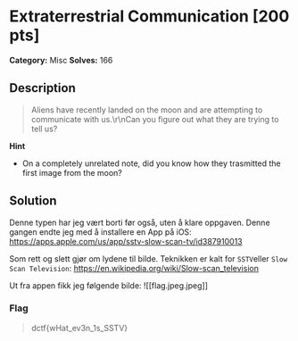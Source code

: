 # Extraterrestrial Communication [200 pts]

**Category:** Misc
**Solves:** 166

## Description
>Aliens have recently landed on the moon and are attempting to communicate with us.\r\nCan you figure out what they are trying to tell us?

**Hint**
* On a completely unrelated note, did you know how they trasmitted the first image from the moon?

## Solution
Denne typen har jeg vært borti før også, uten å klare oppgaven. Denne gangen endte jeg med å installere en App på iOS:
https://apps.apple.com/us/app/sstv-slow-scan-tv/id387910013

Som rett og slett gjør om lydene til bilde. Teknikken er kalt for `SSTV`eller `Slow Scan Television`:
https://en.wikipedia.org/wiki/Slow-scan_television

Ut fra appen fikk jeg følgende bilde:
![[flag.jpeg.jpeg]]
### Flag
> dctf{wHat_ev3n_1s_SSTV}
>
